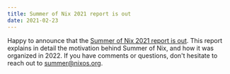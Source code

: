 ```yaml
---
title: Summer of Nix 2021 report is out
date: 2021-02-23
---
```


Happy to announce that the [Summer of Nix 2021 report is
out](/assets/report-2021.pdf). This report explains in detail the motivation
behind Summer of Nix, and how it was organized in 2022. If you have comments or
questions, don't hesitate to reach out to summer@nixos.org.

